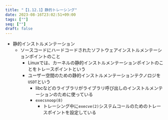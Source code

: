 ```yaml
---
title: "【1.12.1】静的トレーシング"
date: 2023-08-16T23:02:51+09:00
tags: [""]
seq: [""]
draft: false
---
```


- 静的インストルメンテーション
  - ソースコードにハードコードされたソフトウェアインストルメンテーションポイントのこと
    - Linuxでは、カーネルの静的インストルメンテーションポイントのことをトレースポイントという
    - ユーザー空間のための静的インストルメンテーションテクノロジを`USDT`という
      - libcなどのライブラリがライブラリ呼び出しのインストルメンテーションのために使っている
      - `execsnoop(8)`
        - トレーシング中に`execve(2)`システムコールのためのトレースポイントを設定している